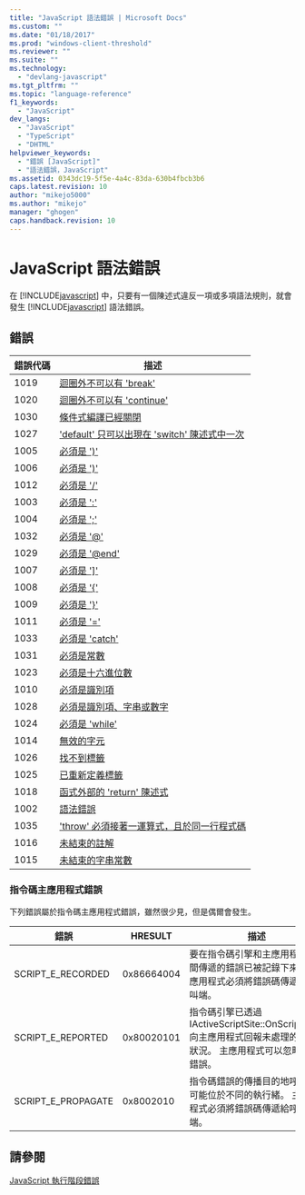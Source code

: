 ```yaml
---
title: "JavaScript 語法錯誤 | Microsoft Docs"
ms.custom: ""
ms.date: "01/18/2017"
ms.prod: "windows-client-threshold"
ms.reviewer: ""
ms.suite: ""
ms.technology: 
  - "devlang-javascript"
ms.tgt_pltfrm: ""
ms.topic: "language-reference"
f1_keywords: 
  - "JavaScript"
dev_langs: 
  - "JavaScript"
  - "TypeScript"
  - "DHTML"
helpviewer_keywords: 
  - "錯誤 [JavaScript]"
  - "語法錯誤，JavaScript"
ms.assetid: 0343dc19-5f5e-4a4c-83da-630b4fbcb3b6
caps.latest.revision: 10
author: "mikejo5000"
ms.author: "mikejo"
manager: "ghogen"
caps.handback.revision: 10
---
```

# JavaScript 語法錯誤
在 [!INCLUDE[javascript](../../javascript/includes/javascript-md.md)] 中，只要有一個陳述式違反一項或多項語法規則，就會發生 [!INCLUDE[javascript](../../javascript/includes/javascript-md.md)] 語法錯誤。  
  
## 錯誤  
  
|錯誤代碼|描述|  
|----------|--------|  
|1019|[迴圈外不可以有 'break'](../../javascript/misc/can-t-have-break-outside-of-loop.md)|  
|1020|[迴圈外不可以有 'continue'](../../javascript/misc/can-t-have-continue-outside-of-loop.md)|  
|1030|[條件式編譯已經關閉](../../javascript/misc/conditional-compilation-is-turned-off.md)|  
|1027|['default' 只可以出現在 'switch' 陳述式中一次](../../javascript/misc/default-can-only-appear-once-in-a-switch-statement.md)|  
|1005|[必須是 '\)'](../../javascript/misc/expected-left-parenthesis-javascript.md)|  
|1006|[必須是 '\)'](../../javascript/misc/expected-right-parenthesis-javascript.md)|  
|1012|[必須是 '\/'](../../javascript/misc/expected-minus.md)|  
|1003|[必須是 ':'](../../javascript/misc/expected-colon.md)|  
|1004|[必須是 ';'](../../javascript/misc/expected-semicolon.md)|  
|1032|[必須是 '@'](../../javascript/misc/expected-at.md)|  
|1029|[必須是 '@end'](../../javascript/misc/expected-at-end.md)|  
|1007|[必須是 '&#93;'](../../javascript/misc/expected-right-square-bracket.md)|  
|1008|[必須是 '{'](../../javascript/misc/expected-left-curly-brace.md)|  
|1009|[必須是 '}'](../../javascript/misc/expected-right-curly-brace.md)|  
|1011|[必須是 '\='](../../javascript/misc/expected-equal-javascript.md)|  
|1033|[必須是 'catch'](../../javascript/misc/expected-catch.md)|  
|1031|[必須是常數](../../javascript/misc/expected-constant.md)|  
|1023|[必須是十六進位數](../../javascript/misc/expected-hexadecimal-digit.md)|  
|1010|[必須是識別項](../../javascript/misc/expected-identifier-javascript.md)|  
|1028|[必須是識別項、字串或數字](../../javascript/misc/expected-identifier-string-or-number.md)|  
|1024|[必須是 'while'](../../javascript/misc/expected-while.md)|  
|1014|[無效的字元](../../javascript/misc/invalid-character-javascript.md)|  
|1026|[找不到標籤](../../javascript/misc/label-not-found.md)|  
|1025|[已重新定義標籤](../../javascript/misc/label-redefined.md)|  
|1018|[函式外部的 'return' 陳述式](../../javascript/misc/return-statement-outside-of-function.md)|  
|1002|[語法錯誤](../../javascript/misc/syntax-error-javascript.md)|  
|1035|['throw' 必須接著一運算式，且於同一行程式碼](../../javascript/misc/throw-must-be-followed-by-an-expression-on-the-same-source-line.md)|  
|1016|[未結束的註解](../../javascript/misc/unterminated-comment.md)|  
|1015|[未結束的字串常數](../../javascript/misc/unterminated-string-constant-javascript.md)|  
  
### 指令碼主應用程式錯誤  
 下列錯誤屬於指令碼主應用程式錯誤，雖然很少見，但是偶爾會發生。  
  
|錯誤|HRESULT|描述|  
|--------|-------------|--------|  
|SCRIPT\_E\_RECORDED|0x86664004|要在指令碼引擎和主應用程式之間傳遞的錯誤已被記錄下來。  主應用程式必須將錯誤碼傳遞給呼叫端。|  
|SCRIPT\_E\_REPORTED|0x80020101|指令碼引擎已透過 IActiveScriptSite::OnScriptError 向主應用程式回報未處理的例外狀況。  主應用程式可以忽略這個錯誤。|  
|SCRIPT\_E\_PROPAGATE|0x8002010|指令碼錯誤的傳播目的地呼叫端可能位於不同的執行緒。  主應用程式必須將錯誤碼傳遞給呼叫端。|  
  
## 請參閱  
 [JavaScript 執行階段錯誤](../../javascript/reference/javascript-run-time-errors.md)